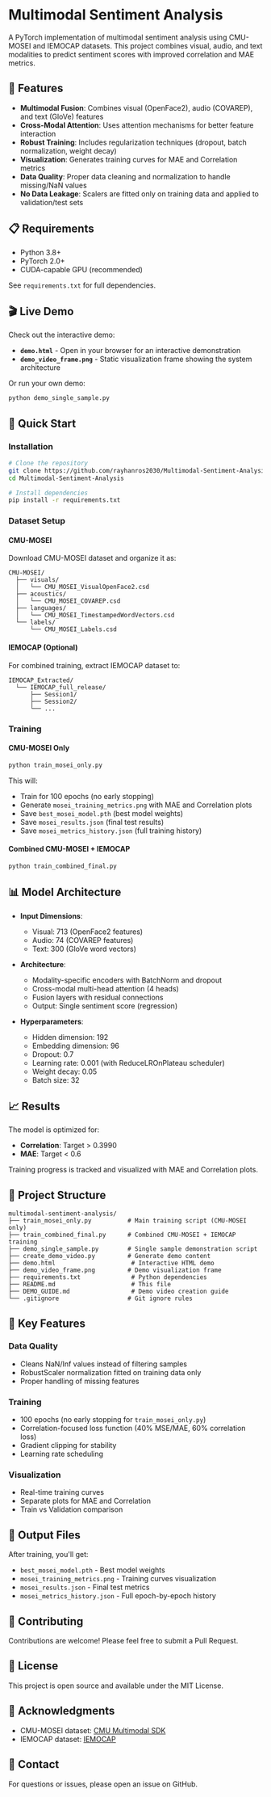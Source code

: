 # Multimodal Sentiment Analysis

A PyTorch implementation of multimodal sentiment analysis using CMU-MOSEI and IEMOCAP datasets. This project combines visual, audio, and text modalities to predict sentiment scores with improved correlation and MAE metrics.

## 🎯 Features

- **Multimodal Fusion**: Combines visual (OpenFace2), audio (COVAREP), and text (GloVe) features
- **Cross-Modal Attention**: Uses attention mechanisms for better feature interaction
- **Robust Training**: Includes regularization techniques (dropout, batch normalization, weight decay)
- **Visualization**: Generates training curves for MAE and Correlation metrics
- **Data Quality**: Proper data cleaning and normalization to handle missing/NaN values
- **No Data Leakage**: Scalers are fitted only on training data and applied to validation/test sets

## 📋 Requirements

- Python 3.8+
- PyTorch 2.0+
- CUDA-capable GPU (recommended)

See `requirements.txt` for full dependencies.

## 🎬 Live Demo

Check out the interactive demo:
- **`demo.html`** - Open in your browser for an interactive demonstration
- **`demo_video_frame.png`** - Static visualization frame showing the system architecture

Or run your own demo:
```bash
python demo_single_sample.py
```

## 🚀 Quick Start

### Installation

```bash
# Clone the repository
git clone https://github.com/rayhanros2030/Multimodal-Sentiment-Analysis.git
cd Multimodal-Sentiment-Analysis

# Install dependencies
pip install -r requirements.txt
```

### Dataset Setup

#### CMU-MOSEI
Download CMU-MOSEI dataset and organize it as:
```
CMU-MOSEI/
  ├── visuals/
  │   └── CMU_MOSEI_VisualOpenFace2.csd
  ├── acoustics/
  │   └── CMU_MOSEI_COVAREP.csd
  ├── languages/
  │   └── CMU_MOSEI_TimestampedWordVectors.csd
  └── labels/
      └── CMU_MOSEI_Labels.csd
```

#### IEMOCAP (Optional)
For combined training, extract IEMOCAP dataset to:
```
IEMOCAP_Extracted/
  └── IEMOCAP_full_release/
      ├── Session1/
      ├── Session2/
      └── ...
```

### Training

#### CMU-MOSEI Only
```bash
python train_mosei_only.py
```

This will:
- Train for 100 epochs (no early stopping)
- Generate `mosei_training_metrics.png` with MAE and Correlation plots
- Save `best_mosei_model.pth` (best model weights)
- Save `mosei_results.json` (final test results)
- Save `mosei_metrics_history.json` (full training history)

#### Combined CMU-MOSEI + IEMOCAP
```bash
python train_combined_final.py
```

## 📊 Model Architecture

- **Input Dimensions**: 
  - Visual: 713 (OpenFace2 features)
  - Audio: 74 (COVAREP features)
  - Text: 300 (GloVe word vectors)

- **Architecture**:
  - Modality-specific encoders with BatchNorm and dropout
  - Cross-modal multi-head attention (4 heads)
  - Fusion layers with residual connections
  - Output: Single sentiment score (regression)

- **Hyperparameters**:
  - Hidden dimension: 192
  - Embedding dimension: 96
  - Dropout: 0.7
  - Learning rate: 0.001 (with ReduceLROnPlateau scheduler)
  - Weight decay: 0.05
  - Batch size: 32

## 📈 Results

The model is optimized for:
- **Correlation**: Target > 0.3990
- **MAE**: Target < 0.6

Training progress is tracked and visualized with MAE and Correlation plots.

## 📁 Project Structure

```
multimodal-sentiment-analysis/
├── train_mosei_only.py          # Main training script (CMU-MOSEI only)
├── train_combined_final.py      # Combined CMU-MOSEI + IEMOCAP training
├── demo_single_sample.py        # Single sample demonstration script
├── create_demo_video.py         # Generate demo content
├── demo.html                     # Interactive HTML demo
├── demo_video_frame.png         # Demo visualization frame
├── requirements.txt              # Python dependencies
├── README.md                     # This file
├── DEMO_GUIDE.md                 # Demo video creation guide
└── .gitignore                   # Git ignore rules
```

## 🔧 Key Features

### Data Quality
- Cleans NaN/Inf values instead of filtering samples
- RobustScaler normalization fitted on training data only
- Proper handling of missing features

### Training
- 100 epochs (no early stopping for `train_mosei_only.py`)
- Correlation-focused loss function (40% MSE/MAE, 60% correlation loss)
- Gradient clipping for stability
- Learning rate scheduling

### Visualization
- Real-time training curves
- Separate plots for MAE and Correlation
- Train vs Validation comparison

## 📝 Output Files

After training, you'll get:
- `best_mosei_model.pth` - Best model weights
- `mosei_training_metrics.png` - Training curves visualization
- `mosei_results.json` - Final test metrics
- `mosei_metrics_history.json` - Full epoch-by-epoch history

## 🤝 Contributing

Contributions are welcome! Please feel free to submit a Pull Request.

## 📄 License

This project is open source and available under the MIT License.

## 🙏 Acknowledgments

- CMU-MOSEI dataset: [CMU Multimodal SDK](http://immortal.multicomp.cs.cmu.edu/raw_datasets/processed_data/)
- IEMOCAP dataset: [IEMOCAP](https://sail.usc.edu/iemocap/)

## 📧 Contact

For questions or issues, please open an issue on GitHub.
